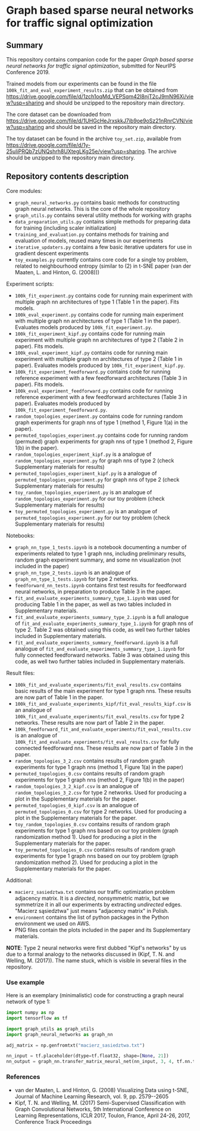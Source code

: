 # Graph based sparse neural networks for traffic signal optimization

## Summary

This repository contains companion code for the paper *Graph based sparse neural networks for traffic signal optimization*, submitted for NeurIPS Conference 2019.

Trained models from our experiments can be found in the file ``100k_fit_and_eval_experiment_results.zip`` that can be obtained from  https://drive.google.com/file/d/1zch1oqMd_VEPSqm42I8njT2cJ9mN96Xi/view?usp=sharing and should be unzipped to the repository main directory.

The core dataset can be downloaded from https://drive.google.com/file/d/1UHGcHeJrxskkJ7ib9oe9oSz21nRnrCVN/view?usp=sharing and should be saved in the repository main directory.

The toy dataset can be found in the archive ``toy_set.zip``, available from https://drive.google.com/file/d/1y-25uIiPRQb7zUNQshrh8UXtegLKg25e/view?usp=sharing. The archive should be unzipped to the repository main directory.

## Repository contents description

Core modules:

* ``graph_neural_networks.py`` contains basic methods for constructing graph neural networks. This is the core of the whole repository
* ``graph_utils.py`` contains several utility methods for working with graphs
* ``data_preparation_utils.py`` contains simple methods for preparing data for training (including scaler initialization)
* ``training_and_evaluation.py`` contains methods for training and evaluation of models, reused many times in our experiments
* ``iterative_updaters.py`` contains a few basic iterative updaters for use in gradient descent experiments
* ``toy_examples.py`` currently contains core code for a single toy problem, related to neighbourhood entropy (similar to (2) in t-SNE paper (van der Maaten, L. and Hinton, G. (2008)))  

Experiment scripts:

* ``100k_fit_experiment.py`` contains code for running main experiment with multiple graph nn architectures of type 1 (Table 1 in the paper). Fits models.
* ``100k_eval_experiment.py`` contains code for running main experiment with multiple graph nn architectures of type 1 (Table 1 in the paper). Evaluates models produced by ``100k_fit_experiment.py``.
* ``100k_fit_experiment_kipf.py`` contains code for running main experiment with multiple graph nn architectures of type 2 (Table 2 in paper). Fits models.
* ``100k_eval_experiment_kipf.py`` contains code for running main experiment with multiple graph nn architectures of type 2 (Table 1 in paper). Evaluates models produced by ``100k_fit_experiment_kipf.py``.
* ``100k_fit_experiment_feedforward.py`` contains code for running reference experiment with a few feedforward architectures (Table 3 in paper). Fits models.
* ``100k_eval_experiment_feedforward.py`` contains code for running reference experiment with a few feedforward architectures (Table 3 in paper). Evaluates models produced by ``100k_fit_experiment_feedforward.py``.
* ``random_topologies_experiment.py`` contains code for running random graph experiments for graph nns of type 1 (method 1, Figure 1(a) in the paper).
* ``permuted_topologies_experiment.py`` contains code for running random (permuted) graph experiments for graph nns of type 1 (method 2, Figure 1(b) in the paper).
* ``random_topologies_experiment_kipf.py`` is a analogue of ``random_topologies_experiment.py`` for graph nns of type 2 (check Supplementary materials for results)
* ``permuted_topologies_experiment_kipf.py`` is a analogue of ``permuted_topologies_experiment.py`` for graph nns of type 2 (check Supplementary materials for results)
* ``toy_random_topologies_experiment.py`` is an analogue of ``random_topologies_experiment.py`` for our toy problem (check Supplementary materials for results)
* ``toy_permuted_topologies_experiment.py`` is an analogue of ``permuted_topologies_experiment.py`` for our toy problem (check Supplementary materials for results)

Notebooks:

* ``graph_nn_type_1_tests.ipynb`` is a notebook documenting a number of experiments related to type 1 graph nns, including preliminary results, random graph experiment summary, and some nn visualization (not included in the paper) 
* ``graph_nn_type_2_tests.ipynb`` is an analogue of ``graph_nn_type_1_tests.ipynb`` for type 2 networks.
* ``feedforward_nn_tests.ipynb`` contains first test results for feedforward neural networks, in preparation to produce Table 3 in the paper.
* ``fit_and_evaluate_experiments_summary_type_1.ipynb`` was used for producing Table 1 in the paper, as well as two tables included in Supplementary materials.
* ``fit_and_evaluate_experiments_summary_type_2.ipynb`` is a full analogue of ``fit_and_evaluate_experiments_summary_type_1.ipynb`` for graph nns of type 2. Table 2 was obtained using this code, as well two further tables included in Supplementary materials.
* ``fit_and_evaluate_experiments_summary_feedforward.ipynb`` is a full analogue of ``fit_and_evaluate_experiments_summary_type_1.ipynb`` for fully connected feedforward networks. Table 3 was obtained using this code, as well two further tables included in Supplementary materials.

Result files:

* ``100k_fit_and_evaluate_experiments/fit_eval_results.csv`` contains basic results of the main experiment for type 1 graph nns. These results are now part of Table 1 in the paper.
*  ``100k_fit_and_evaluate_experiments_kipf/fit_eval_results_kipf.csv`` is an analogue of ``100k_fit_and_evaluate_experiments/fit_eval_results.csv`` for type 2 networks. These results are now part of Table 2 in the paper.
* ``100k_feedforward_fit_and_evaluate_experiments/fit_eval_results.csv`` is an analogue of  ``100k_fit_and_evaluate_experiments/fit_eval_results.csv`` for fully connected feedforward nns. These results are now part of Table 3 in the paper. 
* ``random_topologies_3_2.csv`` contains results of random graph experiments for type 1 graph nns (method 1, Figure 1(a) in the paper)
* ``permuted_topologies_0.csv`` contains results of random graph experiments for type 1 graph nns (method 2, Figure 1(b) in the paper)
* ``random_topologies_3_2_kipf.csv`` is an analogue of ``random_topologies_3_2.csv`` for type 2 networks. Used for producing a plot in the Supplementary materials for the paper.
* ``permuted_topologies_0_kipf.csv`` is an analogue of ``permuted_topologies_0.csv`` for type 2 networks. Used for producing a plot in the Supplementary materials for the paper.
* ``toy_random_topologies_0.csv`` contains results of random graph experiments for type 1 graph nns based on our toy problem (graph randomization method 1). Used for producing a plot in the Supplementary materials for the paper.
* ``toy_permuted_topologies_0.csv`` contains results of random graph experiments for type 1 graph nns based on our toy problem (graph randomization method 2). Used for producing a plot in the Supplementary materials for the paper.

Additional:

* ``macierz_sasiedztwa.txt`` contains our traffic optimization problem adjacency matrix. It is a _directed_, nonsymmetric matrix, but we symmetrize it in all our experiments by extracting _undirected_ edges. "Macierz sąsiedztwa" just means "adjacency matrix" in Polish.
* ``environment`` contains the list of python packages in the Python environment we used on AWS.
* PNG files contain the plots included in the paper and its Supplementary materials.

**NOTE**: Type 2 neural networks were first dubbed "Kipf's networks" by us due to a formal analogy to the networks discussed in (Kipf, T. N. and Welling, M. (2017)). The name stuck, which is visible in several files in the repository.

### Use example

Here is an exemplary (minimalistic) code for constructing a graph neural network of type 1:

```py
import numpy as np
import tensorflow as tf

import graph_utils as graph_utils
import graph_neural_networks as graph_nn

adj_matrix = np.genfromtxt("macierz_sasiedztwa.txt")

nn_input = tf.placeholder(dtype=tf.float32, shape=[None, 21])
nn_output = graph_nn.transfer_matrix_neural_net(nn_input, 3, 4, tf.nn.tanh, adj_matrix, verbose=True)
```

### References

* van der Maaten, L. and Hinton, G. (2008) Visualizing Data using t-SNE, Journal of Machine Learning Research, vol. 9, pp. 2579--2605
* Kipf, T. N. and Welling, M. (2017) Semi-Supervised Classification with Graph Convolutional Networks, 5th International Conference on Learning Representations, ICLR 2017, Toulon, France, April 24-26, 2017, Conference Track Proceedings